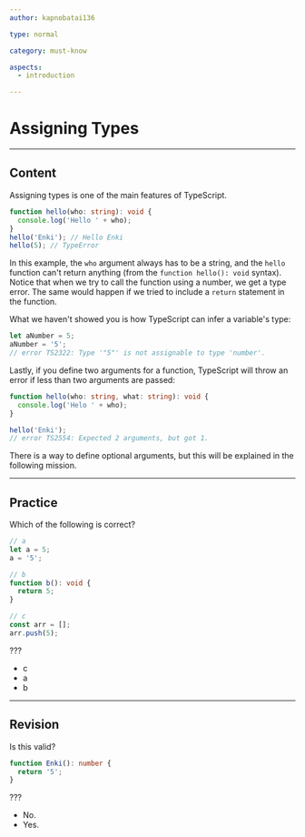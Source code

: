 ```yaml
---
author: kapnobatai136

type: normal

category: must-know

aspects:
  - introduction

---
```


# Assigning Types

---
## Content

Assigning types is one of the main features of TypeScript.

```ts
function hello(who: string): void {
  console.log('Hello ' + who);
}
hello('Enki'); // Hello Enki
hello(5); // TypeError
```

In this example, the `who` argument always has to be a string, and the `hello` function can't return anything (from the `function hello(): void` syntax). Notice that when we try to call the function using a number, we get a type error. The same would happen if we tried to include a `return` statement in the function.

What we haven't showed you is how TypeScript can infer a variable's type:

```ts
let aNumber = 5;
aNumber = '5'; 
// error TS2322: Type '"5"' is not assignable to type 'number'.
```

Lastly, if you define two arguments for a function, TypeScript will throw an error if less than two arguments are passed:

```ts
function hello(who: string, what: string): void {
  console.log('Helo ' + who);
}

hello('Enki');
// error TS2554: Expected 2 arguments, but got 1.
```

There is a way to define optional arguments, but this will be explained in the following mission.

---
## Practice

Which of the following is correct?

```ts
// a
let a = 5;
a = '5';

// b
function b(): void {
  return 5;
}

// c
const arr = [];
arr.push(5);
```

???

* c
* a
* b

---
## Revision

Is this valid?

```ts
function Enki(): number {
  return '5';
}
```

???

* No.
* Yes.